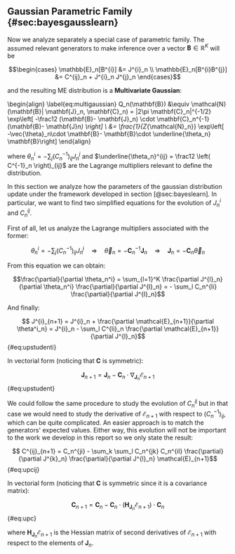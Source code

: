 
## Gaussian Parametric Family {#sec:bayesgausslearn}


Now we analyze separately a special case of parametric family. The assumed relevant generators to make inference over a vector $\mathbf{B}\in \mathbb{R}^K$ will be

$$\begin{cases} 
    \mathbb{E}_n[B^{i}] &= J^{i}_n \\  
    \mathbb{E}_n[B^{i}B^{j}] &= C^{ij}_n + J^{i}_n J^{j}_n
    \end{cases}$$

and the resulting ME distribution is a **Multivariate Gaussian**:

\begin{align}
    \label{eq:multigaussian}
      Q_n(\mathbf{B}) &\equiv \mathcal{N}(\mathbf{B}| \mathbf{J}_n, \mathbf{C}_n) = |2\pi \mathbf{C}_n|^{-1/2} \exp\left[ -\frac12 (\mathbf{B}- \mathbf{J}_n) \cdot \mathbf{C}_n^{-1} (\mathbf{B}- \mathbf{J}_n) \right] \\
    &= \frac{1}{Z_{\mathcal{N}_n}} \exp\left[ -\vec{\theta}_n\cdot \mathbf{B}- \mathbf{B}\cdot \underline{\theta_n} \mathbf{B}\right]
\end{align}

where $\theta^i_n = - \sum_j \left( C^{-1}_n\right)_{ij}J^{j}_n$ and $\underline{\theta_n}^{ij} =  \frac12 \left( C^{-1}_n \right)_{ij}$ are the Lagrange multipliers relevant to define the distribution.

In this section we analyze how the parameters of the gaussian distribution update under the framework developed in section [@sec:bayeslearn]. In particular, we want to find two simplified equations for the evolution of $J^{i}_n$ and $C^{ij}_n$. 

First of all, let us analyze the Lagrange multipliers associated with the former:

$$\theta^i_n = - \sum_j \left( C^{-1}_n\right)_{ij}J^{j}_n\quad \Rightarrow\quad \vec{\theta}_n =  - \mathbf{C}_n^{-1} \mathbf{J}_n\quad \Rightarrow\quad \mathbf{J}_n = - \mathbf{C}_n \vec{\theta}_n$$

From this equation we can obtain:

$$\frac{\partial}{\partial \theta_n^i} = \sum_{l=1}^K \frac{\partial J^{l}_n}{\partial \theta_n^i} \frac{\partial}{\partial J^{l}_n} = - \sum_l C_n^{li} \frac{\partial}{\partial J^{l}_n}$$

And finally:

$$ J^{i}_{n+1} = J^{i}_n + \frac{\partial \mathcal{E}_{n+1}}{\partial \theta^i_n} = J^{i}_n - \sum_l C^{li}_n \frac{\partial \mathcal{E}_{n+1}}{\partial J^{l}_n}$$ {#eq:upstudenti}

In vectorial form (noticing that $\mathbf{C}$ is symmetric):

$$ \mathbf{J}_{n+1} = \mathbf{J}_n - \mathbf{C}_n \cdot \nabla_{\mathbf{J}_n} \mathcal{E}_{n+1}$$ {#eq:upstudent}

We could follow the same procedure to study the evolution of $C^{ij}_n$ but in that case we would need to study the derivative of $\mathcal{E}_{n+1}$ with respect to $\left(C^{-1}_n\right)_{ij}$, which can be quite complicated. An easier approach is to match the generators' expected values. Either way, this evolution will not be important to the work we develop in this report so we only state the result:

$$ C^{ij}_{n+1} = C_n^{ji} - \sum_k \sum_l  C_n^{jk} C_n^{il} \frac{\partial}{\partial J^{k}_n} \frac{\partial}{\partial J^{l}_n} \mathcal{E}_{n+1}$$ {#eq:upcij}

In vectorial form (noticing that $\mathbf{C}$ is symmetric since it is a covariance matrix):

$$ \mathbf{C}_{n+1} = \mathbf{C}_n - \mathbf{C}_n \cdot \left( \mathbf{H}_{\mathbf{J}_n} \mathcal{E}_{n+1} \right) \cdot \mathbf{C}_n $$ {#eq:upc}

where $\mathbf{H}_{\mathbf{J}_n} \mathcal{E}_{n+1}$ is the Hessian matrix of second derivatives of $\mathcal{E}_{n+1}$ with respect to the elements of $\mathbf{J}_n$.
